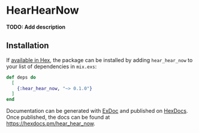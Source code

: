 # HearHearNow

**TODO: Add description**

## Installation

If [available in Hex](https://hex.pm/docs/publish), the package can be installed
by adding `hear_hear_now` to your list of dependencies in `mix.exs`:

```elixir
def deps do
  [
    {:hear_hear_now, "~> 0.1.0"}
  ]
end
```

Documentation can be generated with [ExDoc](https://github.com/elixir-lang/ex_doc)
and published on [HexDocs](https://hexdocs.pm). Once published, the docs can
be found at <https://hexdocs.pm/hear_hear_now>.
